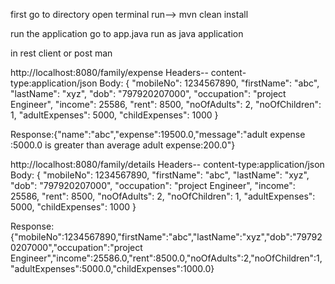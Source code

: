 first go to directory
open terminal
run--> mvn clean install

run the application
go to app.java
run as java application

in rest client or post man

http://localhost:8080/family/expense
Headers-- content-type:application/json
Body:
{
"mobileNo": 1234567890,
"firstName": "abc",
"lastName": "xyz",
"dob": "797920207000",
"occupation": "project Engineer",
"income": 25586,
"rent": 8500,
"noOfAdults": 2,
"noOfChildren": 1,
"adultExpenses": 5000,
"childExpenses": 1000
}

Response:{"name":"abc","expense":19500.0,"message":"adult expense :5000.0 is greater than average adult expense:200.0"}

http://localhost:8080/family/details
Headers-- content-type:application/json
Body:
{
"mobileNo": 1234567890,
"firstName": "abc",
"lastName": "xyz",
"dob": "797920207000",
"occupation": "project Engineer",
"income": 25586,
"rent": 8500,
"noOfAdults": 2,
"noOfChildren": 1,
"adultExpenses": 5000,
"childExpenses": 1000
}

Response:{"mobileNo":1234567890,"firstName":"abc","lastName":"xyz","dob":"797920207000","occupation":"project Engineer","income":25586.0,"rent":8500.0,"noOfAdults":2,"noOfChildren":1,"adultExpenses":5000.0,"childExpenses":1000.0}
